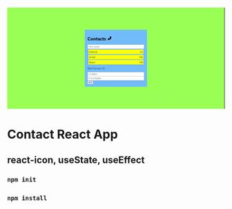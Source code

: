 <img src="https://github.com/Memo-Lee/contact-app/blob/main/public/gift.gif"></img>

# Contact React App

## react-icon, useState, useEffect

### `npm init`
### `npm install`

